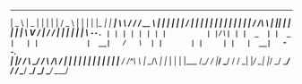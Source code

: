<!-- ### Hey there 👋 -->
<!--
**thisisbadBao/thisisbadBao** is a ✨ _special_ ✨ repository because its `README.md` (this file) appears on your GitHub profile.

Here are some ideas to get you started:

- 🔭 I’m currently working on ...
- 🌱 I’m currently learning ...
- 👯 I’m looking to collaborate on ...
- 🤔 I’m looking for help with ...
- 💬 Ask me about ...
- 📫 How to reach me: ...
- 😄 Pronouns: ...
- ⚡ Fun fact: ...
-->

<!-- - 🔰 I maybe a full-stack developer 🤦
- 👨‍🎓 I’m currently studying software engineer in SEU.
- 🌱 I’m currently using arch, vim, vscode...etc.
- 👯 I’m looking to collaborate on ui&icon design.
- 🖋️ My blog is 📎 [**HERE**](https://acupofair.github.io). 
- 🔭 My skills
  - [x] ![qt](https://img.shields.io/badge/verteran-qt-red)
  - [x] ![basic datastructure](https://img.shields.io/badge/verteran-basic--datastructure-red)
  - [x] ![linux shell](https://img.shields.io/badge/verteran-linux-red)
  - [x] ![spring-boot](https://img.shields.io/badge/worker-sping--boot-blue)
  - [x] ![mybatis](https://img.shields.io/badge/worker-mybatis-blue)
  - [x] ![android](https://img.shields.io/badge/worker-android-blue) 
  - [x] ![vue](https://img.shields.io/badge/worker-vue-blue)
  - [x] ![basic algorithm](https://img.shields.io/badge/worker-basic--algorithm-blue) 
  - [x] ![ML DL NN](https://img.shields.io/badge/newcomer-ML--DL--NN-green)
  - [ ] ![electron](https://img.shields.io/badge/learner-electron-yellow) -->
  
______   _____            _    _    ___    _   _   _____            _____  __   __  _____   _____   _____   _____   _____
|  _  \ |  _  |          | |  | |  / _ \  | | | | |_   _|          |  ___| \ \ / / /  __ \ |_   _| |_   _| |  ___| /  ___|
| | | | | | | |          | |  | | / /_\ \ | |_| |   | |            | |__    \ V /  | /  \/   | |     | |   | |__   \ `--.
| | | | | | | |          | |/\| | |  _  | |  _  |   | |            |  __|   /   \  | |       | |     | |   |  __|   `--. \
| |/ /  \ \_/ /          \  /\  / | | | | | | | |   | |            | |___  / /^\ \ | \__/\  _| |_    | |   | |___  /\__/ /
|___/    \___/            \/  \/  \_| |_/ \_| |_/   \_/            \____/  \/   \/  \____/  \___/    \_/   \____/  \____/









